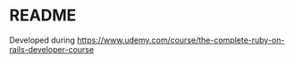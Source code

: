 # README


Developed during https://www.udemy.com/course/the-complete-ruby-on-rails-developer-course
